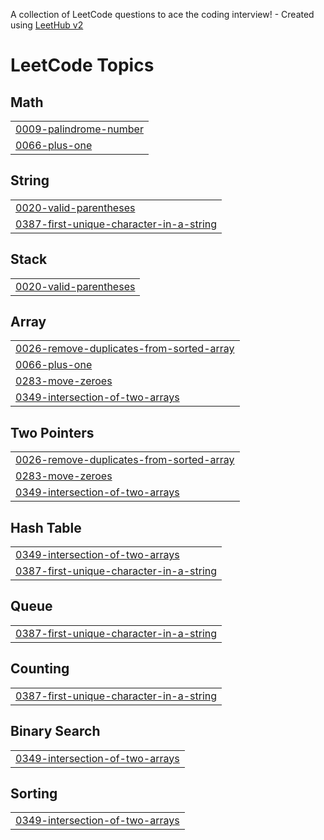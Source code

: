 A collection of LeetCode questions to ace the coding interview! - Created using [LeetHub v2](https://github.com/arunbhardwaj/LeetHub-2.0)
<!---LeetCode Topics Start-->
# LeetCode Topics
## Math
|  |
| ------- |
| [0009-palindrome-number](https://github.com/fasluolassery/leet-code/tree/master/0009-palindrome-number) |
| [0066-plus-one](https://github.com/fasluolassery/leet-code/tree/master/0066-plus-one) |
## String
|  |
| ------- |
| [0020-valid-parentheses](https://github.com/fasluolassery/leet-code/tree/master/0020-valid-parentheses) |
| [0387-first-unique-character-in-a-string](https://github.com/fasluolassery/leet-code/tree/master/0387-first-unique-character-in-a-string) |
## Stack
|  |
| ------- |
| [0020-valid-parentheses](https://github.com/fasluolassery/leet-code/tree/master/0020-valid-parentheses) |
## Array
|  |
| ------- |
| [0026-remove-duplicates-from-sorted-array](https://github.com/fasluolassery/leet-code/tree/master/0026-remove-duplicates-from-sorted-array) |
| [0066-plus-one](https://github.com/fasluolassery/leet-code/tree/master/0066-plus-one) |
| [0283-move-zeroes](https://github.com/fasluolassery/leet-code/tree/master/0283-move-zeroes) |
| [0349-intersection-of-two-arrays](https://github.com/fasluolassery/leet-code/tree/master/0349-intersection-of-two-arrays) |
## Two Pointers
|  |
| ------- |
| [0026-remove-duplicates-from-sorted-array](https://github.com/fasluolassery/leet-code/tree/master/0026-remove-duplicates-from-sorted-array) |
| [0283-move-zeroes](https://github.com/fasluolassery/leet-code/tree/master/0283-move-zeroes) |
| [0349-intersection-of-two-arrays](https://github.com/fasluolassery/leet-code/tree/master/0349-intersection-of-two-arrays) |
## Hash Table
|  |
| ------- |
| [0349-intersection-of-two-arrays](https://github.com/fasluolassery/leet-code/tree/master/0349-intersection-of-two-arrays) |
| [0387-first-unique-character-in-a-string](https://github.com/fasluolassery/leet-code/tree/master/0387-first-unique-character-in-a-string) |
## Queue
|  |
| ------- |
| [0387-first-unique-character-in-a-string](https://github.com/fasluolassery/leet-code/tree/master/0387-first-unique-character-in-a-string) |
## Counting
|  |
| ------- |
| [0387-first-unique-character-in-a-string](https://github.com/fasluolassery/leet-code/tree/master/0387-first-unique-character-in-a-string) |
## Binary Search
|  |
| ------- |
| [0349-intersection-of-two-arrays](https://github.com/fasluolassery/leet-code/tree/master/0349-intersection-of-two-arrays) |
## Sorting
|  |
| ------- |
| [0349-intersection-of-two-arrays](https://github.com/fasluolassery/leet-code/tree/master/0349-intersection-of-two-arrays) |
<!---LeetCode Topics End-->